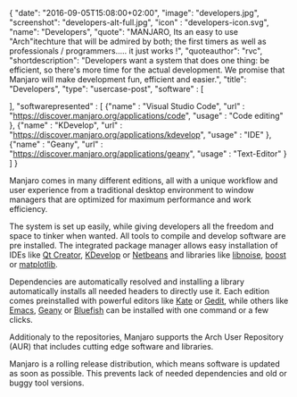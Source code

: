 {
  "date": "2016-09-05T15:08:00+02:00",
  "image": "developers.jpg",
  "screenshot": "developers-alt-full.jpg",
  "icon" : "developers-icon.svg",
  "name": "Developers",
  "quote": "MANJARO, Its an easy to use \"Arch\"itechture that will be admired by both; the first timers as well as professionals / programmers..... it just works !",
  "quoteauthor": "rvc",
  "shortdescription": "Developers want a system that does one thing: be efficient, so there's more time for the actual development. We promise that Manjaro will make development fun, efficient and easier.",
  "title": "Developers",
  "type": "usercase-post",
  "software" : [
 
  ],
  "softwarepresented" : [
  {"name" : "Visual Studio Code", "url" : "https://discover.manjaro.org/applications/code", "usage" : "Code editing" },
  {"name" : "KDevelop", "url" : "https://discover.manjaro.org/applications/kdevelop", "usage" : "IDE" },
  {"name" : "Geany", "url" : "https://discover.manjaro.org/applications/geany", "usage" : "Text-Editor" }
  ]
}

Manjaro comes in many different editions, all with a unique workflow and user experience from a traditional desktop environment to window managers that are optimized for maximum performance and work efficiency.

The system is set up easily, while giving developers all the freedom and space to tinker when wanted. All tools to compile and develop software are pre installed. The integrated package manager allows easy installation of IDEs like [Qt Creator](https://discover.manjaro.org/applications/qtcreator), [KDevelop](https://discover.manjaro.org/applications/kdevelop) or [Netbeans](https://discover.manjaro.org/packages/netbeans) and libraries like [libnoise](http://libnoise.sourceforge.net/), [boost](https://discover.manjaro.org/packages/boost-libs) or [matplotlib](https://discover.manjaro.org/packages/python-matplotlib).

Dependencies are automatically resolved and installing a library automatically installs all needed headers to directly use it. Each edition comes preinstalled with powerful editors like [Kate](https://discover.manjaro.org/applications/kate) or [Gedit](https://discover.manjaro.org/applications/gedit), while others like [Emacs](https://discover.manjaro.org/applications/emacs), [Geany](https://discover.manjaro.org/applications/geany) or [Bluefish](https://discover.manjaro.org/applications/bluefish) can be installed with one command or a few clicks.

Additionaly to the repositories, Manjaro supports the Arch User Repository (AUR) that includes cutting edge software and libraries.

Manjaro is a rolling release distribution, which means software is updated as soon as possible. This prevents lack of needed dependencies and old or buggy tool versions.

